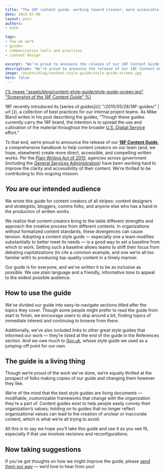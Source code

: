 ```yaml
---
title: "The 18F content guide: working toward cleaner, more accessible communication"
date: 2015-07-06
layout: post
authors:
- kate

tags:
- how we work
- guides
- communication tools and practices
- content design

excerpt: "We’re proud to announce the release of our 18F Content Guide, a comprehensive handbook to help content creators on our team (and, we hope, elsewhere) create more direct, accessible, and compelling written works."
description: "We’re proud to announce the release of our 18F Content Guide, a comprehensive handbook to help content creators on our team (and, we hope, elsewhere) create more direct, accessible, and compelling written works."
image: /assets/blog/content-style-guide/style-guide-screen.jpg
hero: false
---
```


[{% image "assets/blog/content-style-guide/style-guide-screen.jpg" "Screenshot of the 18F Content Guide" %}](https://pages.18f.gov/content-guide/)

18F recently introduced its [series of guides]({{ "/2015/05/28/18F-guides/" | url }}), a collection of best practices for our internal project teams. As Mike Bland writes in his post describing the guides, “Though these guides currently carry the 18F brand, the intention is to spread the use and cultivation of the material throughout the broader [U.S. Digital Service](https://wh.gov/usds/) effort.”

To that end, we’re proud to announce the release of our [**18F Content Guide**](https://pages.18f.gov/content-guide/index.html), a comprehensive handbook to help content creators on our team (and, we hope, elsewhere) create more direct, accessible, and compelling written works. Per the [Plain Writing Act of 2010](http://www.plainlanguage.gov/plLaw/), agencies across government (including the [General Services Administration](http://www.gsa.gov/portal/content/298757)) have been working hard to improve the clarity and accessibility of their content. We’re thrilled to be contributing to this ongoing mission.

## *You* are our intended audience 

We wrote this guide for content creators of all stripes: content designers and strategists, bloggers, comms folks, and anyone else who has a hand in the production of written works.

We realize that content creators bring to the table different strengths and approach the creative process from different contexts. In organizations without formalized content standards, these divergences can cause tension. Adopting a content style guide — especially one a team modifies substantially to better meet its needs — is a good way to set a baseline from which to work. Setting such a baseline allows teams to shift their focus from debating capitalizations (to cite a common example, and one we’re all too familiar with) to producing top-quality content in a timely manner.

Our guide is for everyone, and we’ve written it to be as inclusive as possible. We use plain language and a friendly, informative tone to appeal to the widest possible audience.

## How to use the guide

We’ve divided our guide into easy-to-navigate sections titled after the topics they cover. Though some people might prefer to read the guide from start to finish, we encourage users to skip around a bit, finding topics of immediate interest and continuing to browse from there.

Additionally, we’ve also included links to other great style guides that informed our work — they’re listed at the end of the guide in the References section. And we owe much to [Gov.uk](https://www.gov.uk/), whose style guide we used as a jumping-off point for our own.

## The guide is a living thing

Though we’re proud of the work we’ve done, we’re equally thrilled at the prospect of folks making copies of our guide and changing them however they like.

We’re of the mind that the best style guides are living documents — modifiable, customizable frameworks that change with the organization they’re a part of. Content guides exist to help people easily convey their organization’s values; holding on to guides that no longer reflect organizational values can lead to the creation of unclear or inaccurate content, which is what we’re all trying to avoid.

All this is to say we hope you’ll take this guide and use it as you see fit, especially if that use involves revisions and reconfigurations.

## Now taking suggestions

If you’ve got thoughts on how we might improve the guide, please [send them our way](https://github.com/18F/content-guide) — we’d love to hear from you!
